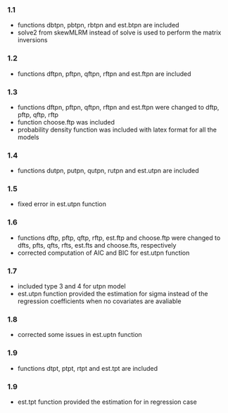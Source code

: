 ### 1.1

* functions dbtpn, pbtpn, rbtpn and est.btpn are included
* solve2 from skewMLRM instead of solve is used to perform the matrix inversions

### 1.2

* functions dftpn, pftpn, qftpn, rftpn and est.ftpn are included

### 1.3

* functions dftpn, pftpn, qftpn, rftpn and est.ftpn were changed to dftp, pftp, 
  qftp, rftp
* function choose.ftp was included
* probability density function was included with latex format for all the models

### 1.4

* functions dutpn, putpn, qutpn, rutpn and est.utpn are included

### 1.5

* fixed error in est.utpn function

### 1.6

* functions dftp, pftp, qftp, rftp, est.ftp and choose.ftp were changed to dfts, pfts, 
  qfts, rfts, est.fts and choose.fts, respectively
* corrected computation of AIC and BIC for est.utpn function

### 1.7

* included type 3 and 4 for utpn model
* est.utpn function provided the estimation for sigma instead of the regression coefficients
  when no covariates are avaliable

### 1.8

* corrected some issues in est.uptn function

### 1.9

* functions dtpt, ptpt, rtpt and est.tpt are included

### 1.9

* est.tpt function provided the estimation for in regression case

